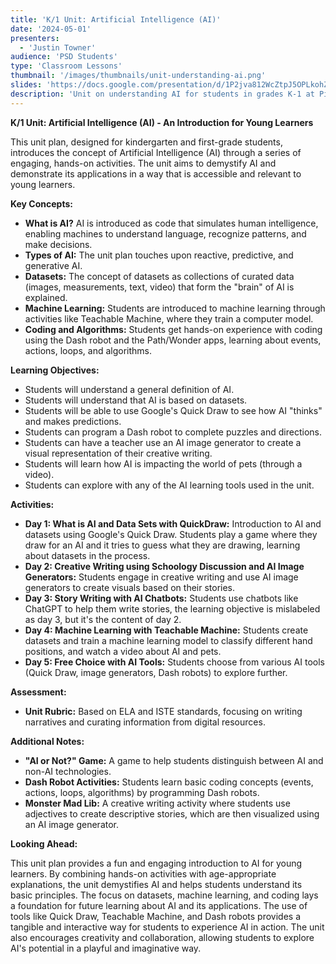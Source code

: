 ```yaml
---
title: 'K/1 Unit: Artificial Intelligence (AI)'
date: '2024-05-01'
presenters:
  - 'Justin Towner'
audience: 'PSD Students'
type: 'Classroom Lessons'
thumbnail: '/images/thumbnails/unit-understanding-ai.png'
slides: 'https://docs.google.com/presentation/d/1P2jva812WcZtpJ5OPLkohZQbB_K2D59QsRl17aVOI6I/embed'
description: 'Unit on understanding AI for students in grades K-1 at Pioneer Elementary'
---
```


**K/1 Unit: Artificial Intelligence (AI) - An Introduction for Young Learners**

This unit plan, designed for kindergarten and first-grade students, introduces the concept of Artificial Intelligence (AI) through a series of engaging, hands-on activities. The unit aims to demystify AI and demonstrate its applications in a way that is accessible and relevant to young learners.

**Key Concepts:**

- **What is AI?** AI is introduced as code that simulates human intelligence, enabling machines to understand language, recognize patterns, and make decisions.
- **Types of AI:** The unit plan touches upon reactive, predictive, and generative AI.
- **Datasets:** The concept of datasets as collections of curated data (images, measurements, text, video) that form the "brain" of AI is explained.
- **Machine Learning:** Students are introduced to machine learning through activities like Teachable Machine, where they train a computer model.
- **Coding and Algorithms:** Students get hands-on experience with coding using the Dash robot and the Path/Wonder apps, learning about events, actions, loops, and algorithms.

**Learning Objectives:**

- Students will understand a general definition of AI.
- Students will understand that AI is based on datasets.
- Students will be able to use Google's Quick Draw to see how AI "thinks" and makes predictions.
- Students can program a Dash robot to complete puzzles and directions.
- Students can have a teacher use an AI image generator to create a visual representation of their creative writing.
- Students will learn how AI is impacting the world of pets (through a video).
- Students can explore with any of the AI learning tools used in the unit.

**Activities:**

- **Day 1: What is AI and Data Sets with QuickDraw:** Introduction to AI and datasets using Google's Quick Draw. Students play a game where they draw for an AI and it tries to guess what they are drawing, learning about datasets in the process.
- **Day 2: Creative Writing using Schoology Discussion and AI Image Generators:** Students engage in creative writing and use AI image generators to create visuals based on their stories.
- **Day 3: Story Writing with AI Chatbots:** Students use chatbots like ChatGPT to help them write stories, the learning objective is mislabeled as day 3, but it's the content of day 2.
- **Day 4: Machine Learning with Teachable Machine:** Students create datasets and train a machine learning model to classify different hand positions, and watch a video about AI and pets.
- **Day 5: Free Choice with AI Tools:** Students choose from various AI tools (Quick Draw, image generators, Dash robots) to explore further.

**Assessment:**

- **Unit Rubric:** Based on ELA and ISTE standards, focusing on writing narratives and curating information from digital resources.

**Additional Notes:**

- **"AI or Not?" Game:** A game to help students distinguish between AI and non-AI technologies.
- **Dash Robot Activities:** Students learn basic coding concepts (events, actions, loops, algorithms) by programming Dash robots.
- **Monster Mad Lib:** A creative writing activity where students use adjectives to create descriptive stories, which are then visualized using an AI image generator.

**Looking Ahead:**

This unit plan provides a fun and engaging introduction to AI for young learners. By combining hands-on activities with age-appropriate explanations, the unit demystifies AI and helps students understand its basic principles. The focus on datasets, machine learning, and coding lays a foundation for future learning about AI and its applications. The use of tools like Quick Draw, Teachable Machine, and Dash robots provides a tangible and interactive way for students to experience AI in action. The unit also encourages creativity and collaboration, allowing students to explore AI's potential in a playful and imaginative way.
